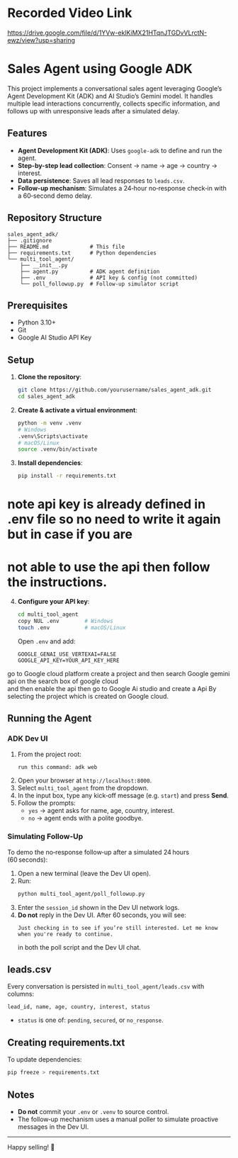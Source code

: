 # Recorded Video Link
https://drive.google.com/file/d/1YVw-eklKiMX21HTqnJTGDvVLrctN-ewz/view?usp=sharing

# Sales Agent using Google ADK

This project implements a conversational sales agent leveraging Google’s Agent Development Kit (ADK) and AI Studio’s Gemini model. It handles multiple lead interactions concurrently, collects specific information, and follows up with unresponsive leads after a simulated delay.

## Features

- **Agent Development Kit (ADK)**: Uses `google-adk` to define and run the agent.
- **Step-by-step lead collection**: Consent → name → age → country → interest.
- **Data persistence**: Saves all lead responses to `leads.csv`.
- **Follow-up mechanism**: Simulates a 24‑hour no‑response check‑in with a 60‑second demo delay.

## Repository Structure

```
sales_agent_adk/
├── .gitignore
├── README.md             # This file
├── requirements.txt      # Python dependencies
└── multi_tool_agent/
    ├── __init__.py
    ├── agent.py          # ADK agent definition
    ├── .env              # API key & config (not committed)
    └── poll_followup.py  # Follow‑up simulator script
```

## Prerequisites

- Python 3.10+
- Git
- Google AI Studio API Key

## Setup

1. **Clone the repository**:

   ```bash
   git clone https://github.com/yourusername/sales_agent_adk.git
   cd sales_agent_adk
   ```

2. **Create & activate a virtual environment**:

   ```bash
   python -m venv .venv
   # Windows
   .venv\Scripts\activate
   # macOS/Linux
   source .venv/bin/activate
   ```

3. **Install dependencies**:

   ```bash
   pip install -r requirements.txt
   ```


# note api key is already defined in .env file so no need to write it again but in case if you are 
# not able to use the api then follow the instructions.
4. **Configure your API key**:

   ```bash
   cd multi_tool_agent
   copy NUL .env        # Windows
   touch .env           # macOS/Linux
   ```

   Open `.env` and add:

   ```dotenv
   GOOGLE_GENAI_USE_VERTEXAI=FALSE
   GOOGLE_API_KEY=YOUR_API_KEY_HERE
   ```   
  go to Google cloud platform create a project and then search Google gemini api on the search box of google cloud   
  and then enable the api then go to Google Ai studio and create a Api
  By selecting the project which is created on Google cloud. 

## Running the Agent

### ADK Dev UI

1. From the project root:
   ```bash
   run this command: adk web
   ```
2. Open your browser at `http://localhost:8000`.
3. Select `multi_tool_agent` from the dropdown.
4. In the input box, type any kick‑off message (e.g. `start`) and press **Send**.
5. Follow the prompts:
   - `yes` → agent asks for name, age, country, interest.
   - `no`  → agent ends with a polite goodbye.

### Simulating Follow‑Up

To demo the no‑response follow‑up after a simulated 24 hours (60 seconds):

1. Open a new terminal (leave the Dev UI open).
2. Run:
   ```bash
   python multi_tool_agent/poll_followup.py
   ```
3. Enter the `session_id` shown in the Dev UI network logs.
4. **Do not** reply in the Dev UI. After 60 seconds, you will see:
   ```
   Just checking in to see if you’re still interested. Let me know when you're ready to continue.
   ```
   in both the poll script and the Dev UI chat.

## leads.csv

Every conversation is persisted in `multi_tool_agent/leads.csv` with columns:

```
lead_id, name, age, country, interest, status
```

- `status` is one of: `pending`, `secured`, or `no_response`.

## Creating requirements.txt

To update dependencies:

```bash
pip freeze > requirements.txt
```

## Notes

- **Do not** commit your `.env` or `.venv` to source control.
- The follow‑up mechanism uses a manual poller to simulate proactive messages in the Dev UI.

---

Happy selling! 🚀
